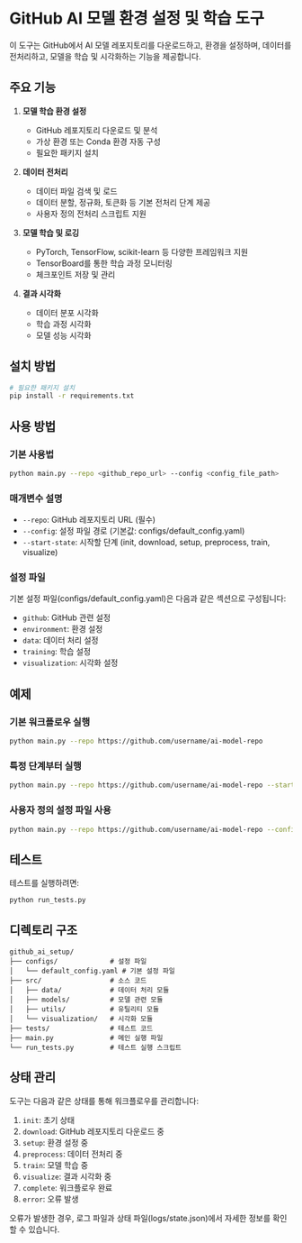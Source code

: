 # GitHub AI 모델 환경 설정 및 학습 도구

이 도구는 GitHub에서 AI 모델 레포지토리를 다운로드하고, 환경을 설정하며, 데이터를 전처리하고, 모델을 학습 및 시각화하는 기능을 제공합니다.

## 주요 기능

1. **모델 학습 환경 설정**
   - GitHub 레포지토리 다운로드 및 분석
   - 가상 환경 또는 Conda 환경 자동 구성
   - 필요한 패키지 설치

2. **데이터 전처리**
   - 데이터 파일 검색 및 로드
   - 데이터 분할, 정규화, 토큰화 등 기본 전처리 단계 제공
   - 사용자 정의 전처리 스크립트 지원

3. **모델 학습 및 로깅**
   - PyTorch, TensorFlow, scikit-learn 등 다양한 프레임워크 지원
   - TensorBoard를 통한 학습 과정 모니터링
   - 체크포인트 저장 및 관리

4. **결과 시각화**
   - 데이터 분포 시각화
   - 학습 과정 시각화
   - 모델 성능 시각화

## 설치 방법

```bash
# 필요한 패키지 설치
pip install -r requirements.txt
```

## 사용 방법

### 기본 사용법

```bash
python main.py --repo <github_repo_url> --config <config_file_path>
```

### 매개변수 설명

- `--repo`: GitHub 레포지토리 URL (필수)
- `--config`: 설정 파일 경로 (기본값: configs/default_config.yaml)
- `--start-state`: 시작할 단계 (init, download, setup, preprocess, train, visualize)

### 설정 파일

기본 설정 파일(configs/default_config.yaml)은 다음과 같은 섹션으로 구성됩니다:

- `github`: GitHub 관련 설정
- `environment`: 환경 설정
- `data`: 데이터 처리 설정
- `training`: 학습 설정
- `visualization`: 시각화 설정

## 예제

### 기본 워크플로우 실행

```bash
python main.py --repo https://github.com/username/ai-model-repo
```

### 특정 단계부터 실행

```bash
python main.py --repo https://github.com/username/ai-model-repo --start-state train
```

### 사용자 정의 설정 파일 사용

```bash
python main.py --repo https://github.com/username/ai-model-repo --config my_config.yaml
```

## 테스트

테스트를 실행하려면:

```bash
python run_tests.py
```

## 디렉토리 구조

```
github_ai_setup/
├── configs/             # 설정 파일
│   └── default_config.yaml # 기본 설정 파일
├── src/                 # 소스 코드
│   ├── data/            # 데이터 처리 모듈
│   ├── models/          # 모델 관련 모듈
│   ├── utils/           # 유틸리티 모듈
│   └── visualization/   # 시각화 모듈
├── tests/               # 테스트 코드
├── main.py              # 메인 실행 파일
└── run_tests.py         # 테스트 실행 스크립트
```

## 상태 관리

도구는 다음과 같은 상태를 통해 워크플로우를 관리합니다:

1. `init`: 초기 상태
2. `download`: GitHub 레포지토리 다운로드 중
3. `setup`: 환경 설정 중
4. `preprocess`: 데이터 전처리 중
5. `train`: 모델 학습 중
6. `visualize`: 결과 시각화 중
7. `complete`: 워크플로우 완료
8. `error`: 오류 발생

오류가 발생한 경우, 로그 파일과 상태 파일(logs/state.json)에서 자세한 정보를 확인할 수 있습니다.
